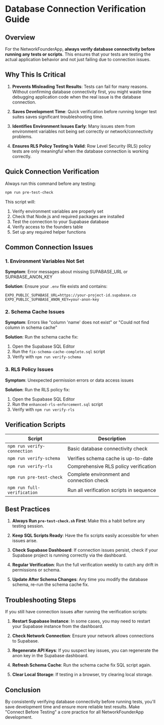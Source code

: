 # Database Connection Verification Guide

## Overview

For the NetworkFounderApp, **always verify database connectivity before running any tests or scripts**. This ensures that your tests are testing the actual application behavior and not just failing due to connection issues.

## Why This Is Critical

1. **Prevents Misleading Test Results**: Tests can fail for many reasons. Without confirming database connectivity first, you might waste time debugging application code when the real issue is the database connection.

2. **Saves Development Time**: Quick verification before running longer test suites saves significant troubleshooting time.

3. **Identifies Environment Issues Early**: Many issues stem from environment variables not being set correctly or network/connectivity problems.

4. **Ensures RLS Policy Testing Is Valid**: Row Level Security (RLS) policy tests are only meaningful when the database connection is working correctly.

## Quick Connection Verification

Always run this command before any testing:

```bash
npm run pre-test-check
```

This script will:
1. Verify environment variables are properly set
2. Check that Node.js and required packages are installed
3. Test the connection to your Supabase database
4. Verify access to the founders table
5. Set up any required helper functions

## Common Connection Issues

### 1. Environment Variables Not Set

**Symptom**: Error messages about missing SUPABASE_URL or SUPABASE_ANON_KEY

**Solution**: Ensure your `.env` file exists and contains:
```
EXPO_PUBLIC_SUPABASE_URL=https://your-project-id.supabase.co
EXPO_PUBLIC_SUPABASE_ANON_KEY=your-anon-key
```

### 2. Schema Cache Issues

**Symptom**: Errors like "column 'name' does not exist" or "Could not find column in schema cache"

**Solution**: Run the schema cache fix:
1. Open the Supabase SQL Editor
2. Run the `fix-schema-cache-complete.sql` script
3. Verify with `npm run verify-schema`

### 3. RLS Policy Issues

**Symptom**: Unexpected permission errors or data access issues

**Solution**: Run the RLS policy fix:
1. Open the Supabase SQL Editor
2. Run the `enhanced-rls-enforcement.sql` script
3. Verify with `npm run verify-rls`

## Verification Scripts

| Script | Description |
|--------|-------------|
| `npm run verify-connection` | Basic database connectivity check |
| `npm run verify-schema` | Verifies schema cache is up-to-date |
| `npm run verify-rls` | Comprehensive RLS policy verification |
| `npm run pre-test-check` | Complete environment and connection check |
| `npm run full-verification` | Run all verification scripts in sequence |

## Best Practices

1. **Always Run `pre-test-check.sh` First**: Make this a habit before any testing session.

2. **Keep SQL Scripts Ready**: Have the fix scripts easily accessible for when issues arise.

3. **Check Supabase Dashboard**: If connection issues persist, check if your Supabase project is running correctly via the dashboard.

4. **Regular Verification**: Run the full verification weekly to catch any drift in permissions or schema.

5. **Update After Schema Changes**: Any time you modify the database schema, re-run the schema cache fix.

## Troubleshooting Steps

If you still have connection issues after running the verification scripts:

1. **Restart Supabase Instance**: In some cases, you may need to restart your Supabase instance from the dashboard.

2. **Check Network Connection**: Ensure your network allows connections to Supabase.

3. **Regenerate API Keys**: If you suspect key issues, you can regenerate the anon key in the Supabase dashboard.

4. **Refresh Schema Cache**: Run the schema cache fix SQL script again.

5. **Clear Local Storage**: If testing in a browser, try clearing local storage.

## Conclusion

By consistently verifying database connectivity before running tests, you'll save development time and ensure more reliable test results. Make "Connect Before Testing" a core practice for all NetworkFounderApp development.

